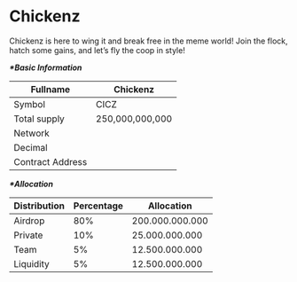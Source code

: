 # Chickenz

Chickenz is here to wing it and break free in the meme world! Join the flock, hatch some gains, and let’s fly the coop in style!

_**\*Basic Information**_

| Fullname         | Chickenz        |
| ---------------- | --------------- |
| Symbol           | CICZ            |
| Total supply     | 250,000,000,000 |
| Network          |                 |
| Decimal          |                 |
| Contract Address |                 |

_**\*Allocation**_

| Distribution | Percentage | Allocation      |
| ------------ | ---------- | --------------- |
| Airdrop      | 80%        | 200.000.000.000 |
| Private      | 10%        | 25.000.000.000  |
| Team         | 5%         | 12.500.000.000  |
| Liquidity    | 5%         | 12.500.000.000  |

